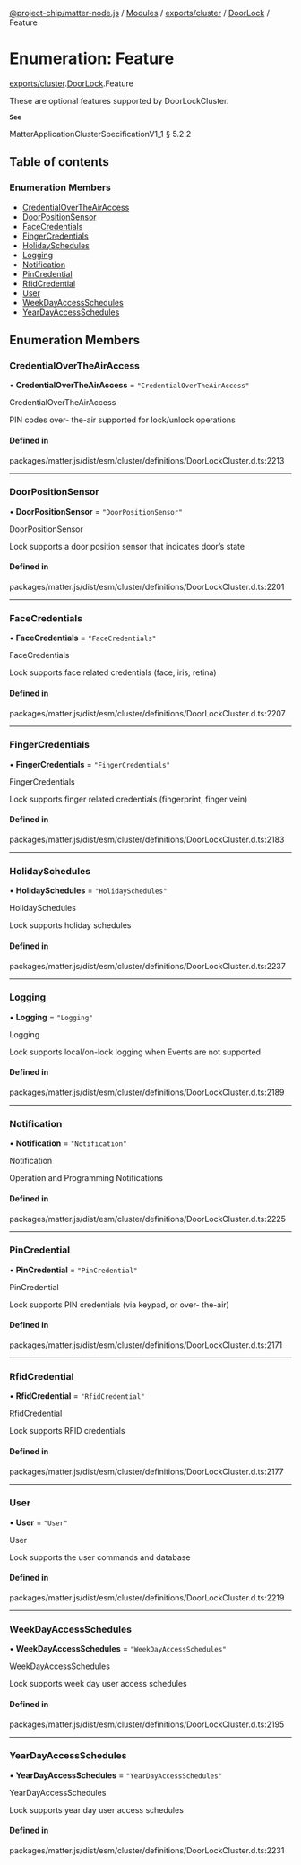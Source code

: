 [@project-chip/matter-node.js](../README.md) / [Modules](../modules.md) / [exports/cluster](../modules/exports_cluster.md) / [DoorLock](../modules/exports_cluster.DoorLock.md) / Feature

# Enumeration: Feature

[exports/cluster](../modules/exports_cluster.md).[DoorLock](../modules/exports_cluster.DoorLock.md).Feature

These are optional features supported by DoorLockCluster.

**`See`**

MatterApplicationClusterSpecificationV1_1 § 5.2.2

## Table of contents

### Enumeration Members

- [CredentialOverTheAirAccess](exports_cluster.DoorLock.Feature.md#credentialovertheairaccess)
- [DoorPositionSensor](exports_cluster.DoorLock.Feature.md#doorpositionsensor)
- [FaceCredentials](exports_cluster.DoorLock.Feature.md#facecredentials)
- [FingerCredentials](exports_cluster.DoorLock.Feature.md#fingercredentials)
- [HolidaySchedules](exports_cluster.DoorLock.Feature.md#holidayschedules)
- [Logging](exports_cluster.DoorLock.Feature.md#logging)
- [Notification](exports_cluster.DoorLock.Feature.md#notification)
- [PinCredential](exports_cluster.DoorLock.Feature.md#pincredential)
- [RfidCredential](exports_cluster.DoorLock.Feature.md#rfidcredential)
- [User](exports_cluster.DoorLock.Feature.md#user)
- [WeekDayAccessSchedules](exports_cluster.DoorLock.Feature.md#weekdayaccessschedules)
- [YearDayAccessSchedules](exports_cluster.DoorLock.Feature.md#yeardayaccessschedules)

## Enumeration Members

### CredentialOverTheAirAccess

• **CredentialOverTheAirAccess** = ``"CredentialOverTheAirAccess"``

CredentialOverTheAirAccess

PIN codes over- the-air supported for lock/unlock operations

#### Defined in

packages/matter.js/dist/esm/cluster/definitions/DoorLockCluster.d.ts:2213

___

### DoorPositionSensor

• **DoorPositionSensor** = ``"DoorPositionSensor"``

DoorPositionSensor

Lock supports a door position sensor that indicates door’s state

#### Defined in

packages/matter.js/dist/esm/cluster/definitions/DoorLockCluster.d.ts:2201

___

### FaceCredentials

• **FaceCredentials** = ``"FaceCredentials"``

FaceCredentials

Lock supports face related credentials (face, iris, retina)

#### Defined in

packages/matter.js/dist/esm/cluster/definitions/DoorLockCluster.d.ts:2207

___

### FingerCredentials

• **FingerCredentials** = ``"FingerCredentials"``

FingerCredentials

Lock supports finger related credentials (fingerprint, finger vein)

#### Defined in

packages/matter.js/dist/esm/cluster/definitions/DoorLockCluster.d.ts:2183

___

### HolidaySchedules

• **HolidaySchedules** = ``"HolidaySchedules"``

HolidaySchedules

Lock supports holiday schedules

#### Defined in

packages/matter.js/dist/esm/cluster/definitions/DoorLockCluster.d.ts:2237

___

### Logging

• **Logging** = ``"Logging"``

Logging

Lock supports local/on-lock logging when Events are not supported

#### Defined in

packages/matter.js/dist/esm/cluster/definitions/DoorLockCluster.d.ts:2189

___

### Notification

• **Notification** = ``"Notification"``

Notification

Operation and Programming Notifications

#### Defined in

packages/matter.js/dist/esm/cluster/definitions/DoorLockCluster.d.ts:2225

___

### PinCredential

• **PinCredential** = ``"PinCredential"``

PinCredential

Lock supports PIN credentials (via keypad, or over- the-air)

#### Defined in

packages/matter.js/dist/esm/cluster/definitions/DoorLockCluster.d.ts:2171

___

### RfidCredential

• **RfidCredential** = ``"RfidCredential"``

RfidCredential

Lock supports RFID credentials

#### Defined in

packages/matter.js/dist/esm/cluster/definitions/DoorLockCluster.d.ts:2177

___

### User

• **User** = ``"User"``

User

Lock supports the user commands and database

#### Defined in

packages/matter.js/dist/esm/cluster/definitions/DoorLockCluster.d.ts:2219

___

### WeekDayAccessSchedules

• **WeekDayAccessSchedules** = ``"WeekDayAccessSchedules"``

WeekDayAccessSchedules

Lock supports week day user access schedules

#### Defined in

packages/matter.js/dist/esm/cluster/definitions/DoorLockCluster.d.ts:2195

___

### YearDayAccessSchedules

• **YearDayAccessSchedules** = ``"YearDayAccessSchedules"``

YearDayAccessSchedules

Lock supports year day user access schedules

#### Defined in

packages/matter.js/dist/esm/cluster/definitions/DoorLockCluster.d.ts:2231
